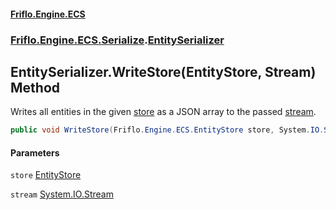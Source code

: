 #### [Friflo.Engine.ECS](index.md 'index')
### [Friflo.Engine.ECS.Serialize](Friflo.Engine.ECS.Serialize.md 'Friflo.Engine.ECS.Serialize').[EntitySerializer](EntitySerializer.md 'Friflo.Engine.ECS.Serialize.EntitySerializer')

## EntitySerializer.WriteStore(EntityStore, Stream) Method

Writes all entities in the given [store](EntitySerializer.WriteStore(EntityStore,Stream).md#Friflo.Engine.ECS.Serialize.EntitySerializer.WriteStore(Friflo.Engine.ECS.EntityStore,System.IO.Stream).store 'Friflo.Engine.ECS.Serialize.EntitySerializer.WriteStore(Friflo.Engine.ECS.EntityStore, System.IO.Stream).store') as a JSON array to the passed [stream](EntitySerializer.WriteStore(EntityStore,Stream).md#Friflo.Engine.ECS.Serialize.EntitySerializer.WriteStore(Friflo.Engine.ECS.EntityStore,System.IO.Stream).stream 'Friflo.Engine.ECS.Serialize.EntitySerializer.WriteStore(Friflo.Engine.ECS.EntityStore, System.IO.Stream).stream').

```csharp
public void WriteStore(Friflo.Engine.ECS.EntityStore store, System.IO.Stream stream);
```
#### Parameters

<a name='Friflo.Engine.ECS.Serialize.EntitySerializer.WriteStore(Friflo.Engine.ECS.EntityStore,System.IO.Stream).store'></a>

`store` [EntityStore](EntityStore.md 'Friflo.Engine.ECS.EntityStore')

<a name='Friflo.Engine.ECS.Serialize.EntitySerializer.WriteStore(Friflo.Engine.ECS.EntityStore,System.IO.Stream).stream'></a>

`stream` [System.IO.Stream](https://docs.microsoft.com/en-us/dotnet/api/System.IO.Stream 'System.IO.Stream')